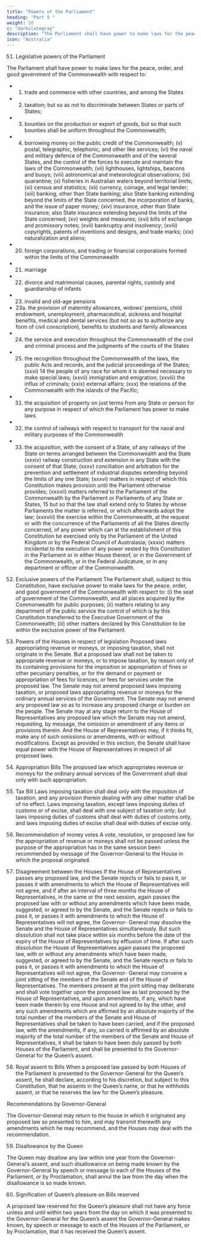 ```yaml
---
title: "Powers of the Parliament"
heading: "Part 5 "
weight: 10
c: "darkslategray"
description: "The Parliament shall have power to make laws for the peace, order, and good government of the Commonwealth"
icon: "Australia"
---
```



51. Legislative powers of the Parliament

The Parliament shall have power to make laws for the peace, order, and good government of the Commonwealth with respect to:
- 1. trade and commerce with other countries, and among the States
- 2. taxation; but so as not to discriminate between States or parts of States;
- 3. bounties on the production or export of goods, but so that such bounties shall be uniform throughout
the Commonwealth;
- 4. borrowing money on the public credit of the Commonwealth;
(v) postal, telegraphic, telephonic, and other like services;
(vi) the naval and military defence of the Commonwealth and of the several States, and the control of the
forces to execute and maintain the laws of the Commonwealth;
(vii) lighthouses, lightships, beacons and buoys;
(viii) astronomical and meteorological observations;
(ix) quarantine;
(x) fisheries in Australian waters beyond territorial limits;
(xi) census and statistics;
(xii) currency, coinage, and legal tender;
(xiii) banking, other than State banking; also State banking extending beyond the limits of the State
concerned, the incorporation of banks, and the issue of paper money;
(xiv) insurance, other than State insurance; also State insurance extending beyond the limits of the State
concerned;
(xv) weights and measures;
(xvi) bills of exchange and promissory notes;
(xvii) bankruptcy and insolvency;
(xviii) copyrights, patents of inventions and designs, and trade marks;
(xix) naturalization and aliens;
- 20. foreign corporations, and trading or financial corporations formed within the limits of the Commonwealth
- 21. marriage
- 22. divorce and matrimonial causes, parental rights, custody and guardianship of infants
- 23. invalid and old-age pensions
- 23a. the provision of maternity allowances, widows’ pensions, child endowment, unemployment, pharmaceutical, sickness and hospital benefits, medical and dental services (but not so as to authorize
any form of civil conscription), benefits to students and family allowances
- 24. the service and execution throughout the Commonwealth of the civil and criminal process and the judgments of the courts of the States
- 25. the recognition throughout the Commonwealth of the laws, the public Acts and records, and the
judicial proceedings of the States;
(xxvi) 14 the people of any race for whom it is deemed necessary to make special laws;
(xxvii) immigration and emigration;
(xxviii) the influx of criminals;
(xxix) external affairs;
(xxx) the relations of the Commonwealth with the islands of the Pacific;
- 31. the acquisition of property on just terms from any State or person for any purpose in respect of which
the Parliament has power to make laws
- 32. the control of railways with respect to transport for the naval and military purposes of the Commonwealth
- 33. the acquisition, with the consent of a State, of any railways of the State on terms arranged between the Commonwealth and the State
(xxxiv) railway construction and extension in any State with the consent of that State;
(xxxv) conciliation and arbitration for the prevention and settlement of industrial disputes extending beyond
the limits of any one State;
(xxxvi) matters in respect of which this Constitution makes provision until the Parliament otherwise provides;
(xxxvii) matters referred to the Parliament of the Commonwealth by the Parliament or Parliaments of any State
or States, 15 but so that the law shall extend only to States by whose Parliaments the matter is referred,
or which afterwards adopt the law;
(xxxviii) the exercise within the Commonwealth, at the request or with the concurrence of the Parliaments of
all the States directly concerned, of any power which can at the establishment of this Constitution be
exercised only by the Parliament of the United Kingdom or by the Federal Council of Australasia;
(xxxix) matters incidental to the execution of any power vested by this Constitution in the Parliament or in
either House thereof, or in the Government of the Commonwealth, or in the Federal Judicature, or in
any department or officer of the Commonwealth.

52. Exclusive powers of the Parliament
The Parliament shall, subject to this Constitution, have exclusive power to make laws for the peace, order, and
good government of the Commonwealth with respect to:
(i) the seat of government of the Commonwealth, and all places acquired by the Commonwealth for
public purposes;
(ii) matters relating to any department of the public service the control of which is by this Constitution
transferred to the Executive Government of the Commonwealth;
(iii) other matters declared by this Constitution to be within the exclusive power of the Parliament.

53. Powers of the Houses in respect of legislation
Proposed laws appropriating revenue or moneys, or imposing taxation, shall not originate in the Senate. But a
proposed law shall not be taken to appropriate revenue or moneys, or to impose taxation, by reason only of its
containing provisions for the imposition or appropriation of fines or other pecuniary penalties, or for the demand
or payment or appropriation of fees for licences, or fees for services under the proposed law.
The Senate may not amend proposed laws imposing taxation, or proposed laws appropriating revenue or
moneys for the ordinary annual services of the Government.
The Senate may not amend any proposed law so as to increase any proposed charge or burden on the people.
The Senate may at any stage return to the House of Representatives any proposed law which the Senate may
not amend, requesting, by message, the omission or amendment of any items or provisions therein. And the
House of Representatives may, if it thinks fit, make any of such omissions or amendments, with or without
modifications.
Except as provided in this section, the Senate shall have equal power with the House of Representatives in
respect of all proposed laws.

54. Appropriation Bills
The proposed law which appropriates revenue or moneys for the ordinary annual services of the Government
shall deal only with such appropriation.

55. Tax Bill
Laws imposing taxation shall deal only with the imposition of taxation, and any provision therein dealing with
any other matter shall be of no effect.
Laws imposing taxation, except laws imposing duties of customs or of excise, shall deal with one subject of
taxation only; but laws imposing duties of customs shall deal with duties of customs only, and laws imposing
duties of excise shall deal with duties of excise only.
56. Recommendation of money votes
A vote, resolution, or proposed law for the appropriation of revenue or moneys shall not be passed unless the
purpose of the appropriation has in the same session been recommended by message of the Governor-General
to the House in which the proposal originated.
57. Disagreement between the Houses
If the House of Representatives passes any proposed law, and the Senate rejects or fails to pass it, or passes it
with amendments to which the House of Representatives will not agree, and if after an interval of three months
the House of Representatives, in the same or the next session, again passes the proposed law with or without
any amendments which have been made, suggested, or agreed to by the Senate, and the Senate rejects or fails
to pass it, or passes it with amendments to which the House of Representatives will not agree, the Governor-
General may dissolve the Senate and the House of Representatives simultaneously. But such dissolution shall
not take place within six months before the date of the expiry of the House of Representatives by effluxion of
time.
If after such dissolution the House of Representatives again passes the proposed law, with or without any
amendments which have been made, suggested, or agreed to by the Senate, and the Senate rejects or fails
to pass it, or passes it with amendments to which the House of Representatives will not agree, the Governor-
General may convene a joint sitting of the members of the Senate and of the House of Representatives.
The members present at the joint sitting may deliberate and shall vote together upon the proposed law as last
proposed by the House of Representatives, and upon amendments, if any, which have been made therein
by one House and not agreed to by the other, and any such amendments which are affirmed by an absolute
majority of the total number of the members of the Senate and House of Representatives shall be taken to
have been carried, and if the proposed law, with the amendments, if any, so carried is affirmed by an absolute majority of the total number of the members of the Senate and House of Representatives, it shall be taken to have been duly passed by both Houses of the Parliament, and shall be presented to the Governor-General for the Queen’s assent.

58. Royal assent to Bills
When a proposed law passed by both Houses of the Parliament is presented to the Governor-General for the
Queen’s assent, he shall declare, according to his discretion, but subject to this Constitution, that he assents in the Queen’s name, or that he withholds assent, or that he reserves the law for the Queen’s pleasure.

Recommendations by Governor-General

The Governor-General may return to the house in which it originated any proposed law so presented to him,
and may transmit therewith any amendments which he may recommend, and the Houses may deal with the
recommendation.

59. Disallowance by the Queen

The Queen may disallow any law within one year from the Governor-General’s assent, and such disallowance on being made known by the Governor-General by speech or message to each of the Houses of the Parliament, or by Proclamation, shall annul the law from the day when the disallowance is so made known.

60. Signification of Queen’s pleasure on Bills reserved

A proposed law reserved for the Queen’s pleasure shall not have any force unless and until within two years from the day on which it was presented to the Governor-General for the Queen’s assent the Governor-General makes known, by speech or message to each of the Houses of the Parliament, or by Proclamation, that it has received the Queen’s assent.
